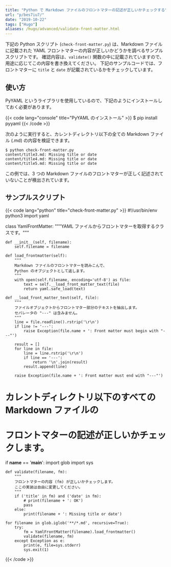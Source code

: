 ```yaml
---
title: "Python で Markdown ファイルのフロントマターの記述が正しいかチェックする"
url: "p/bes7iu7/"
date: "2019-10-22"
tags: ["Hugo"]
aliases: /hugo/advanced/validate-front-matter.html
---
```


下記の Python スクリプト (`check-front-matter.py`) は、Markdown ファイルに記載された YAML フロントマターの内容が正しいかどうかを調べるサンプルスクリプトです。
確認内容は、`validate()` 関数の中に記載されていますので、用途に応じてこの内容を書き換えてください。
下記のサンプルコードでは、フロントマターに `title` と `date` が記載されているかをチェックしています。


使い方
----

PyYAML というライブラリを使用しているので、下記のようにインストールしておく必要があります。

{{< code lang="console" title="PyYAML のインストール" >}}
$ pip install pyyaml
{{< /code >}}

次のように実行すると、カレントディレクトリ以下の全ての Markdown ファイル (.md) の内容を検証できます。

```console
$ python check-front-matter.py
content/title3.md: Missing title or date
content/title4.md: Missing title or date
content/title5.md: Missing title or date
```

この例では、3 つの Markdown ファイルのフロントマターが正しく記述されていないことが検出されています。


サンプルスクリプト
----

{{< code lang="python" title="check-front-matter.py" >}}
#!/usr/bin/env python3
import yaml

class YamlFrontMatter:
    """YAML ファイルからフロントマターを取得するクラスです。"""

    def __init__(self, filename):
        self.filename = filename

    def load_frontmatter(self):
        """
        Markdown ファイルのフロントマターを読みこんで、
        Python のオブジェクトとして返します。
        """
        with open(self.filename, encoding='utf-8') as file:
            text = self.__load_front_matter_text(file)
            return yaml.safe_load(text)

    def __load_front_matter_text(self, file):
        """
        ファイルオブジェクトからフロントマター部分のテキストを抽出します。
        セパレータの "---" は含みません。
        """
        line = file.readline().rstrip('\r\n')
        if line != '---':
            raise Exception(file.name + ': Front matter must begin with "---"')

        result = []
        for line in file:
            line = line.rstrip('\r\n')
            if line == '---':
                return '\n'.join(result)
            result.append(line)

        raise Exception(file.name + ': Front matter must end with "---"')


# カレントディレクトリ以下のすべての Markdown ファイルの
# フロントマターの記述が正しいかチェックします。
if __name__ == '__main__':
    import glob
    import sys

    def validate(filename, fm):
        """
        フロントマターの内容 (fm) が正しいかチェックします。
        ここの実装は自由に変更してください。
        """
        if ('title' in fm) and ('date' in fm):
            # print(filename + ': OK')
            pass
        else:
            print(filename + ': Missing title or date')

    for filename in glob.iglob('**/*.md', recursive=True):
        try:
            fm = YamlFrontMatter(filename).load_frontmatter()
            validate(filename, fm)
        except Exception as e:
            print(e, file=sys.stderr)
            sys.exit(1)
{{< /code >}}

